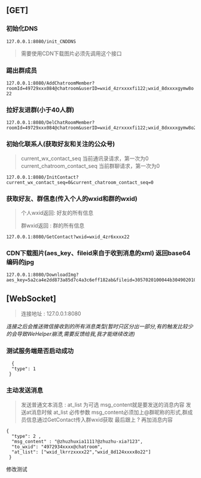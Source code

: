 ## [GET]
### 初始化DNS  
```
127.0.0.1:8080/init_CNDDNS
```
> 需要使用CDN下载图片必须先调用这个接口

### 踢出群成员 
``
127.0.0.1:8080/AddChatroomMember?roomId=49729xxx084@chatroom&userID=wxid_4zrxxxxfi122;wxid_8dxxxxgymw8o22
``

### 拉好友进群(小于40人群)
```
127.0.0.1:8080/DelChatRoomMember?roomId=49729xxx084@chatroom&userID=wxid_4zrxxxxfi122;wxid_8dxxxxgymw8o22
```

### 初始化联系人(获取好友和关注的公众号)
>current_wx_contact_seq 当前通讯录请求，第一次为0
>current_chatroom_contact_seq 当前群聊请求，第一次为0
```
127.0.0.1:8080/InitContact?current_wx_contact_seq=0&current_chatroom_contact_seq=0
```

### 获取好友、群信息(传入个人的wxid和群的wxid)
> 个人wxid返回: 好友的所有信息
> 
> 群wxid返回  : 群的所有信息
```
127.0.0.1:8080/GetContact?wxid=wxid_4zr6xxxx22
```



### CDN下载图片(aes_key、fileid来自于收到消息的xml) 返回base64编码的jpg
```
127.0.0.1:8080/DownloadImg?aes_key=5a2ca4e2dd873a85d7c4a3c6eff182ab&fileid=3057020100044b30490201000204c33e1a1b02032f501e02046b845ad3020464b13a0c042432333033663564652d393239642d346335382d626462392d326339613264363261623930020401150a020201000405004c54a200
```

## [WebSocket]
> 连接地址 : 127.0.0.1:8080

_连接之后会推送微信接收到的所有消息类型(暂时只区分出一部分,有的触发比较少的会导致WeHelper崩溃,需要反馈给我,我才能继续改进)_

### 测试服务端是否启动成功
```
  {
  "type": 1
 }
 ```
### 主动发送消息
> 发送普通文本消息 : at_list 为可选 msg_content就是要发送的消息内容
> 发送at消息时候 at_list 必传参数 msg_content必须加上@群昵称的形式,群成员信息通过GetContact传入群wxid获取 最后跟上 ? 再加消息内容
```  
{
  "type": 2 ,
  "msg_content" : "@zhuzhuxia1111?@zhuzhu-xia?123",
  "to_wxid": "4972934xxxx@chatroom",
  "at_list": ["wxid_lkrrzxxxx22","wxid_8d124xxxx8o22"]
 }
```

修改测试